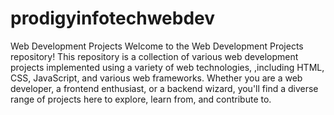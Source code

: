 # prodigyinfotechwebdev
Web Development Projects
Welcome to the Web Development Projects repository! This repository is a collection of various web development projects implemented using a variety of web technologies,
,including HTML, CSS, JavaScript, and various web frameworks. 
Whether you are a web developer, a frontend enthusiast, or a backend wizard, you'll find a diverse range of projects here to explore, learn from, and contribute to.
